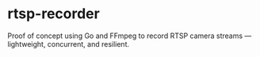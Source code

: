 # rtsp-recorder
Proof of concept using Go and FFmpeg to record RTSP camera streams — lightweight, concurrent, and resilient.
